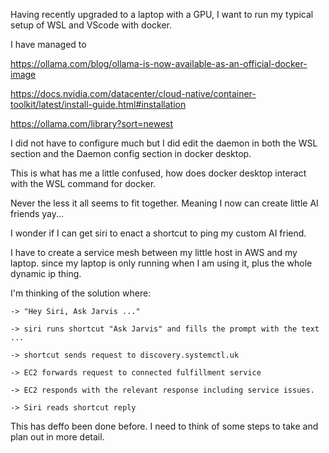 

Having recently upgraded to a laptop with a GPU, I want to run my typical setup of WSL and VScode with docker.

I have managed to 

https://ollama.com/blog/ollama-is-now-available-as-an-official-docker-image

https://docs.nvidia.com/datacenter/cloud-native/container-toolkit/latest/install-guide.html#installation

https://ollama.com/library?sort=newest

I did not have to configure much but I did edit the daemon in both the WSL section and the Daemon config section in docker desktop.

This is what has me a little confused, how does docker desktop interact with the WSL command for docker.

Never the less it all seems to fit together. Meaning I now can create little AI friends yay...

I wonder if I can get siri to enact a shortcut to ping my custom AI friend.

I have to create a service mesh between my little host in AWS and my laptop. since my laptop is only running when I am using it, plus the whole dynamic ip thing.

I'm thinking of the solution where:

```
-> "Hey Siri, Ask Jarvis ..."

-> siri runs shortcut "Ask Jarvis" and fills the prompt with the text ...

-> shortcut sends request to discovery.systemctl.uk

-> EC2 forwards request to connected fulfillment service

-> EC2 responds with the relevant response including service issues.

-> Siri reads shortcut reply
```

This has deffo been done before. I need to think of some steps to take and plan out in more detail.